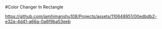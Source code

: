#Color Changer In Rectangle



https://github.com/iamhimanshu108/Projects/assets/110648951/00edbdb2-e32a-4d41-a66a-0a6f9ba53eeb



